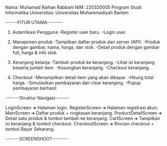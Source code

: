 Nama: Muhamad Raihan Rabbani
NIM: 220320005
Program Studi: Informatika
Universitas: Universitas Muhammadiyah Banten

------FITUR UTAMA--------

1. Autentikasi Pengguna
-Register user baru.
-Login user.

2. Manajemen produk
-Tampilkan daftar produk dari server (API).
-Produk dengan gambar, nama, harga, dan stok.
-Detail produk dengan gambar full, harga & info stok.

3. Keranjang belanja
-Tambah produk ke keranjang.
-Lihat isi keranjang beserta jumlah item.
-Kosongkan keranjang.
-Checkout keranjang.

4. Checkout
-Menampilkan detail item yang akan dibayar.
-Hitung total harga.
-Simulasikan pembayaran dan clear keranjang.
-Popup pembayaran berhasil.

-------Struktur Navigasi-------

LoginScreen ➜ Halaman login.
RegisterScreen ➜ Halaman registrasi akun.
MainScreen ➜ Daftar produk + ringkasan keranjang.
ProductDetailScreen ➜ Detail satu produk & tombol tambah ke keranjang.
CartScreen ➜ Tampilkan isi keranjang & tombol checkout.
CheckoutScreen ➜ Rincian checkout + tombol Bayar Sekarang.

-------SCREENSHOOT--------
